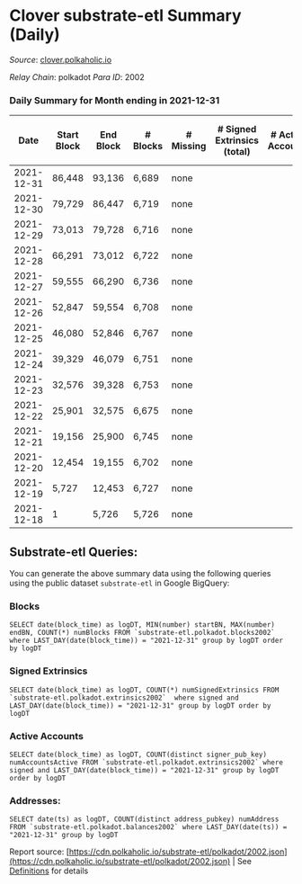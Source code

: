 # Clover substrate-etl Summary (Daily)

_Source_: [clover.polkaholic.io](https://clover.polkaholic.io)

*Relay Chain*: polkadot
*Para ID*: 2002



### Daily Summary for Month ending in 2021-12-31


| Date | Start Block | End Block | # Blocks | # Missing | # Signed Extrinsics (total) | # Active Accounts | # Addresses with Balances | # Events | # Transfers | # XCM Transfers In | # XCM Transfers Out |
| ---- | ----------- | --------- | -------- | --------- | --------------------------- | ----------------- | ------------------------- | -------- | ----------- | ------------------ | ------------------- |
| 2021-12-31 | 86,448 | 93,136 | 6,689 | none  |  |  | 7 | 13,379 |   |   |   |
| 2021-12-30 | 79,729 | 86,447 | 6,719 | none  |  |  | 7 | 13,444 |   |   |   |
| 2021-12-29 | 73,013 | 79,728 | 6,716 | none  |  |  | 7 | 13,434 |   |   |   |
| 2021-12-28 | 66,291 | 73,012 | 6,722 | none  |  |  | 7 | 13,449 |   |   |   |
| 2021-12-27 | 59,555 | 66,290 | 6,736 | none  |  |  | 7 | 13,474 |   |   |   |
| 2021-12-26 | 52,847 | 59,554 | 6,708 | none  |  |  | 7 | 13,421 |   |   |   |
| 2021-12-25 | 46,080 | 52,846 | 6,767 | none  |  |  | 7 | 13,536 |   |   |   |
| 2021-12-24 | 39,329 | 46,079 | 6,751 | none  |  |  | 7 | 13,508 |   |   |   |
| 2021-12-23 | 32,576 | 39,328 | 6,753 | none  |  |  | 7 | 13,507 |   |   |   |
| 2021-12-22 | 25,901 | 32,575 | 6,675 | none  |  |  | 7 | 13,355 |   |   |   |
| 2021-12-21 | 19,156 | 25,900 | 6,745 | none  |  |  | 7 | 13,492 |   |   |   |
| 2021-12-20 | 12,454 | 19,155 | 6,702 | none  |  |  | 7 | 13,409 |   |   |   |
| 2021-12-19 | 5,727 | 12,453 | 6,727 | none  |  |  | 7 | 13,456 |   |   |   |
| 2021-12-18 | 1 | 5,726 | 5,726 | none  |  |  | 7 | 11,453 |   |   |   |

## Substrate-etl Queries:
You can generate the above summary data using the following queries using the public dataset `substrate-etl` in Google BigQuery:


### Blocks
```
SELECT date(block_time) as logDT, MIN(number) startBN, MAX(number) endBN, COUNT(*) numBlocks FROM `substrate-etl.polkadot.blocks2002`  where LAST_DAY(date(block_time)) = "2021-12-31" group by logDT order by logDT
```


### Signed Extrinsics
```
SELECT date(block_time) as logDT, COUNT(*) numSignedExtrinsics FROM `substrate-etl.polkadot.extrinsics2002`  where signed and LAST_DAY(date(block_time)) = "2021-12-31" group by logDT order by logDT
```


### Active Accounts
```
SELECT date(block_time) as logDT, COUNT(distinct signer_pub_key) numAccountsActive FROM `substrate-etl.polkadot.extrinsics2002` where signed and LAST_DAY(date(block_time)) = "2021-12-31" group by logDT order by logDT
```


### Addresses:
```
SELECT date(ts) as logDT, COUNT(distinct address_pubkey) numAddress FROM `substrate-etl.polkadot.balances2002` where LAST_DAY(date(ts)) = "2021-12-31" group by logDT
```



Report source: [https://cdn.polkaholic.io/substrate-etl/polkadot/2002.json](https://cdn.polkaholic.io/substrate-etl/polkadot/2002.json) | See [Definitions](/DEFINITIONS.md) for details
